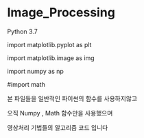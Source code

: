 # Image_Processing

Python 3.7

import matplotlib.pyplot as plt

import matplotlib.image as img

import numpy as np

#import math

본 파일들을 일반적인 파이썬의 함수를 사용하지않고 

오직 Numpy , Math 함수만을 사용했으며 

영상처리 기법들의 알고리즘 코드 입니다

